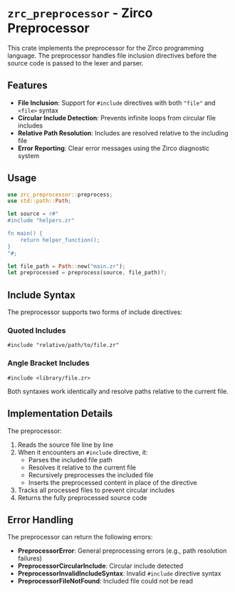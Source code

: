 # `zrc_preprocessor` - Zirco Preprocessor

This crate implements the preprocessor for the Zirco programming language. The preprocessor handles file inclusion directives before the source code is passed to the lexer and parser.

## Features

- **File Inclusion**: Support for `#include` directives with both `"file"` and `<file>` syntax
- **Circular Include Detection**: Prevents infinite loops from circular file includes
- **Relative Path Resolution**: Includes are resolved relative to the including file
- **Error Reporting**: Clear error messages using the Zirco diagnostic system

## Usage

```rust
use zrc_preprocessor::preprocess;
use std::path::Path;

let source = r#"
#include "helpers.zr"

fn main() {
    return helper_function();
}
"#;

let file_path = Path::new("main.zr");
let preprocessed = preprocess(source, file_path)?;
```

## Include Syntax

The preprocessor supports two forms of include directives:

### Quoted Includes
```zirco
#include "relative/path/to/file.zr"
```

### Angle Bracket Includes
```zirco
#include <library/file.zr>
```

Both syntaxes work identically and resolve paths relative to the current file.

## Implementation Details

The preprocessor:
1. Reads the source file line by line
2. When it encounters an `#include` directive, it:
   - Parses the included file path
   - Resolves it relative to the current file
   - Recursively preprocesses the included file
   - Inserts the preprocessed content in place of the directive
3. Tracks all processed files to prevent circular includes
4. Returns the fully preprocessed source code

## Error Handling

The preprocessor can return the following errors:
- **PreprocessorError**: General preprocessing errors (e.g., path resolution failures)
- **PreprocessorCircularInclude**: Circular include detected
- **PreprocessorInvalidIncludeSyntax**: Invalid `#include` directive syntax
- **PreprocessorFileNotFound**: Included file could not be read
